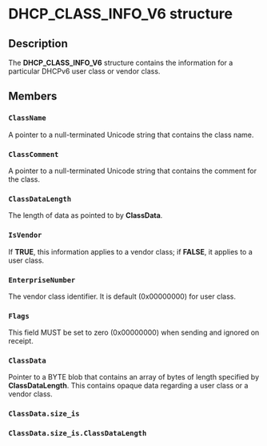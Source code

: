 # DHCP_CLASS_INFO_V6 structure

## Description

The **DHCP_CLASS_INFO_V6** structure contains the information for a particular DHCPv6 user class or vendor class.

## Members

### `ClassName`

A pointer to a null-terminated Unicode string that contains the class name.

### `ClassComment`

A pointer to a null-terminated Unicode string that contains the comment for the class.

### `ClassDataLength`

The length of data as pointed to by **ClassData**.

### `IsVendor`

If **TRUE**, this information applies to a vendor class; if **FALSE**, it applies to a user class.

### `EnterpriseNumber`

 The vendor class identifier. It is default (0x00000000) for user class.

### `Flags`

This field MUST be set to zero (0x00000000) when sending and ignored on receipt.

### `ClassData`

Pointer to a BYTE blob that contains an array of bytes of length specified by **ClassDataLength**. This contains opaque data regarding a user class or a vendor class.

### `ClassData.size_is`

### `ClassData.size_is.ClassDataLength`